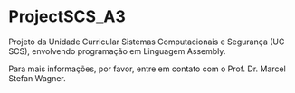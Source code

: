 # ProjectSCS_A3

Projeto da Unidade Curricular Sistemas Computacionais e Segurança (UC SCS), envolvendo programação em Linguagem Assembly.

Para mais informações, por favor, entre em contato com o Prof. Dr. Marcel Stefan Wagner.
